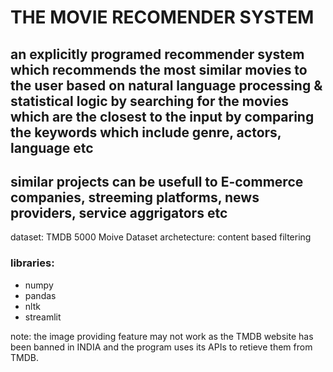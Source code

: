 # THE MOVIE RECOMENDER SYSTEM
## an explicitly programed recommender system which recommends the most similar movies to the user based on natural language processing & statistical logic by searching for the movies which are the closest to the input by comparing the keywords which include genre, actors, language etc
## similar projects can be usefull to E-commerce companies, streeming platforms, news providers, service aggrigators etc
dataset: TMDB 5000 Moive Dataset
archetecture: content based filtering
### libraries:
* numpy
* pandas
* nltk
* streamlit
  
note: the image providing feature may not work as the TMDB website has been banned in INDIA and the program uses its APIs to retieve them from TMDB.